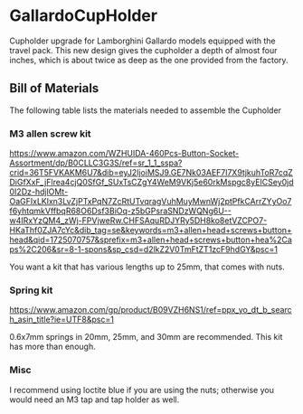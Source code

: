 # GallardoCupHolder
Cupholder upgrade for Lamborghini Gallardo models equipped with the travel pack. This new design gives the cupholder a depth of almost four inches, which is about twice as deep as the one provided from the factory.

## Bill of Materials
The following table lists the materials needed to assemble the Cupholder

### M3 allen screw kit
https://www.amazon.com/WZHUIDA-460Pcs-Button-Socket-Assortment/dp/B0CLLC3G3S/ref=sr_1_1_sspa?crid=36T5FVKAKM6U7&dib=eyJ2IjoiMSJ9.GE7Nk03AEF7l7X9tjkuhToR7cqZDiGfXxF_jFlrea4cjQ0SfGf_SUxTsCZgY4WeM9VKj5e60rkMspgc8yEICSey0jd0I2Dz-hdjlOMt-OaGFIxLKlxn3LvZjPTxPqN7ZcRtUTvqragVuhMuyMwnWj2ptPfkCArrZYyOo7f6yhtqmkVffbqR68O6Dsf3BiOq-z5bGPsraSNDzWQNg6U--w4IRxYzQM4_zWj-FPVjweRw.CHFSAquRDJYRy5DH8ko8etVZCPO7-HKaThf0ZJA7cYc&dib_tag=se&keywords=m3+allen+head+screws+button+head&qid=1725070757&sprefix=m3+allen+head+screws+button+hea%2Caps%2C206&sr=8-1-spons&sp_csd=d2lkZ2V0TmFtZT1zcF9hdGY&psc=1

You want a kit that has various lengths up to 25mm, that comes with nuts.

### Spring kit
https://www.amazon.com/gp/product/B09VZH6NS1/ref=ppx_yo_dt_b_search_asin_title?ie=UTF8&psc=1

0.6x7mm springs in 20mm, 25mm, and 30mm are recommended. This kit has more than enough.

### Misc
I recommend using loctite blue if you are using the nuts; otherwise you would need an M3 tap and tap holder as well.